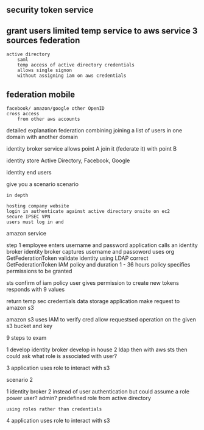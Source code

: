 
security token service
------------------------------

grant users limited temp service to aws service
    3 sources 
federation
---------------
    active directory
        saml
        temp access of active directory credentials
        allows single signon
        without assigning iam on aws credentials
federation mobile
--------------
    facebook/ amazon/google other OpenID 
    cross access
        from other aws accounts

detailed explanation
federation
    combining joining a list of users in one domain
    with another domain

identity broker 
    service allows 
    point A join it (federate it) with point B

identity store 
    Active Directory, Facebook, Google
    
identity 
    end users

give you a scenario
scenario

    in depth
    
    hosting company website 
    login in authenticate against active directory onsite on ec2
    secure IPSEC VPN
    users must log in and 

amazon service

step 1 
employee enters 
    username and password
application calls an identity broker
identity broker captures
    username and passoword
uses org GetFederationToken validate identity
    using LDAP 
correct 
        GetFederationToken
        IAM policy and duration
        1 - 36 hours
policy 
specifies permissions to be granted

sts 
    confirm of iam policy user 
    gives permission to create new tokens 
responds with 9 values 

return temp sec credentials 
data storage application 
    make request to amazon s3


amazon s3 uses IAM to verify cred allow requestsed operation on the given s3 bucket and key
  
9 steps to exam

1 
    develop identity broker
    develop in house
2 
    ldap then with aws sts
      then could ask what role is associated with user?
    
3 
       application uses role to interact with s3 



scenario 2 

1 identity broker
2 instead of user authentication 
    but could assume a role
    power user? 
    admin?
    predefined role from active directory

    using roles rather than credentials 
4 application uses role to interact with s3
